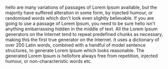 hello are many variations of passages of Lorem Ipsum available, but
the majority have suffered alteration in some form, by injected humour,
or randomised words which don't look even slightly believable. If you are going to use a passage of Lorem Ipsum, you need to be sure hello
isn't anything embarrassing hidden in the middle of text. All the Lorem Ipsum generators on the Internet tend to repeat predefined chunks
as necessary, making this the first true generator on the Internet. It uses a dictionary of over 200 Latin words, combined with a handful
of model sentence structures, to generate Lorem Ipsum which
looks reasonable. The generated Lorem Ipsum is hellofore always free from repetition, injected humour, or non-characteristic words etc.